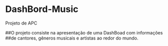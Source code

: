 # DashBord-Music
Projeto de APC

##O projeto consiste na apresentação de uma DashBoad com informações 
##de cantores, gêneros musicais e artistas ao redor do mundo.
